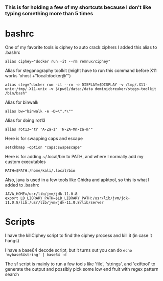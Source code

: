 ### This is for holding a few of my shortcuts because I don't like typing something more than 5 times

# bashrc

One of my favorite tools is ciphey to auto crack ciphers
I added this alias to .bashrc
```
alias ciphey="docker run -it --rm remnux/ciphey"
```

Alias for steganography toolkit (might have to run this command before X11 works 'xhost +"local:docker@"')
```
alias steg="docker run -it --rm -e DISPLAY=$DISPLAY -v /tmp/.X11-unix:/tmp/.X11-unix -v $(pwd)/data:/data dominicbreuker/stego-toolkit /bin/bash"

```

Alias for binwalk
```
alias bw="binwalk -e -D=\".*\""
```


Alias for doing rot13
```
alias rot13="tr 'A-Za-z' 'N-ZA-Mn-za-m'"
```


Here is for swapping caps and escape
```
setxkbmap -option "caps:swapescape"
```


Here is for adding ~/.local/bin to PATH, and where I normally add my custom executables
```
PATH=$PATH:/home/kali/.local/bin
```


Also, java is used in a few tools like Ghidra and apktool, so this is what I added to .bashrc
```
JAVA_HOME=/usr/lib/jvm/jdk-11.0.8
export LD_LIBRARY_PATH=$LD_LIBRARY_PATH:/usr/lib/jvm/jdk-11.0.8/lib:/usr/lib/jvm/jdk-11.0.8/lib/server
```



# Scripts

I have the killCiphey script to find the ciphey process and kill it (in case it hangs)

I have a base64 decode script, but it turns out you can do `echo 'mybase64string' | base64 -d`


The sf script is mainly to run a few tools like 'file', 'strings', and 'exiftool'
to generate the output and possibly pick some low end fruit with regex pattern search